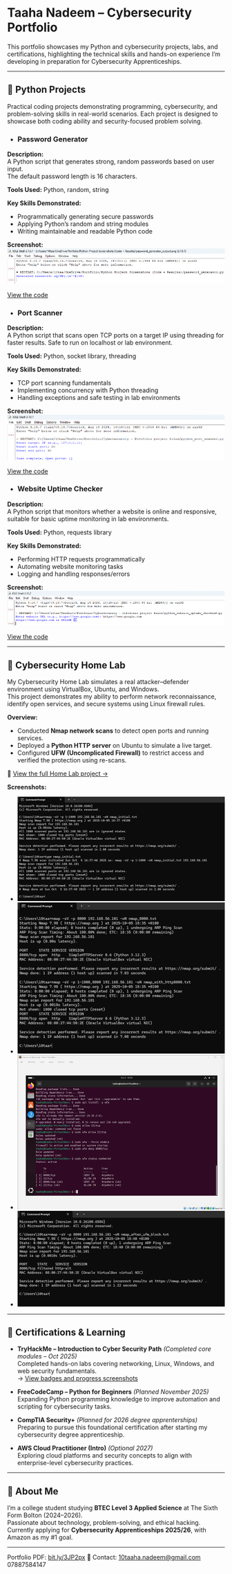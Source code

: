 # Taaha Nadeem – Cybersecurity Portfolio
This portfolio showcases my Python and cybersecurity projects, labs, and certifications, highlighting the technical skills and hands-on experience I’m developing in preparation for Cybersecurity Apprenticeships.

---

## 🔹 Python Projects  
Practical coding projects demonstrating programming, cybersecurity, and problem-solving skills in real-world scenarios. Each project is designed to showcase both coding ability and security-focused problem solving.

- ### Password Generator  

**Description:**  
A Python script that generates strong, random passwords based on user input.  
The default password length is 16 characters.

**Tools Used:** Python, random, string

**Key Skills Demonstrated:**  
- Programmatically generating secure passwords  
- Applying Python’s random and string modules  
- Writing maintainable and readable Python code


**Screenshot:**  
![Password Generator Output](screenshots/password_generator_output.png)

[View the code](python-projects/password_generator.py)

- ### Port Scanner

**Description:**  
A Python script that scans open TCP ports on a target IP using threading for faster results. Safe to run on localhost or lab environment.

**Tools Used:** Python, socket library, threading

**Key Skills Demonstrated:**  
- TCP port scanning fundamentals  
- Implementing concurrency with Python threading  
- Handling exceptions and safe testing in lab environments


**Screenshot:**  
![Port Scanner Output](screenshots/port_scanner_output.png)

[View the code](python-projects/port-scanner.py)

- ### Website Uptime Checker  

**Description:**  
A Python script that monitors whether a website is online and responsive, suitable for basic uptime monitoring in lab environments.


**Tools Used:** Python, requests library

**Key Skills Demonstrated:**  
- Performing HTTP requests programmatically  
- Automating website monitoring tasks  
- Logging and handling responses/errors

**Screenshot:**  
![Website Uptime Checker Output](screenshots/website_uptime_checker_output.png)

[View the code](python-projects/python_website_uptime_checker2.py)


---

## 🔹 Cybersecurity Home Lab  
My Cybersecurity Home Lab simulates a real attacker–defender environment using VirtualBox, Ubuntu, and Windows.  
This project demonstrates my ability to perform network reconnaissance, identify open services, and secure systems using Linux firewall rules.  

**Overview:**
- Conducted **Nmap network scans** to detect open ports and running services.  
- Deployed a **Python HTTP server** on Ubuntu to simulate a live target.  
- Configured **UFW (Uncomplicated Firewall)** to restrict access and verified the protection using re-scans.  

📁 [View the full Home Lab project →](home_lab/README.md)

**Screenshots:**
- ![Initial Scan](screenshots/nmap_initial.png)
- ![Open Port Detected](screenshots/nmap_with_http8000.png)
- ![Firewall Rule Applied](screenshots/ufw_status.png)
- ![After Blocking Port](screenshots/nmap_after_ufw_block.png)
 

---

## 🔹 Certifications & Learning  
- **TryHackMe – Introduction to Cyber Security Path** *(Completed core modules – Oct 2025)*  
  Completed hands-on labs covering networking, Linux, Windows, and web security fundamentals.  
  → [View badges and progress screenshots](./tryhackme/)
  
- **FreeCodeCamp – Python for Beginners** *(Planned November 2025)*  
  Expanding Python programming knowledge to improve automation and scripting for cybersecurity tasks.

- **CompTIA Security+** *(Planned for 2026 degree apprenterships)*  
  Preparing to pursue this foundational certification after starting my cybersecurity degree apprenticeship.

- **AWS Cloud Practitioner (Intro)** *(Optional 2027)*  
  Exploring cloud platforms and security concepts to align with enterprise-level cybersecurity practices.


---

## 🔹 About Me  
I’m a college student studying **BTEC Level 3 Applied Science** at The Sixth Form Bolton (2024–2026).  
Passionate about technology, problem-solving, and ethical hacking.  
Currently applying for **Cybersecurity Apprenticeships 2025/26**, with Amazon as my #1 goal.  

---

Portfolio PDF: [bit.ly/3JP2px](https://bit.ly/3JP2pxe) 
📧 Contact: 10taaha.nadeem@gmail.com  07887584147
